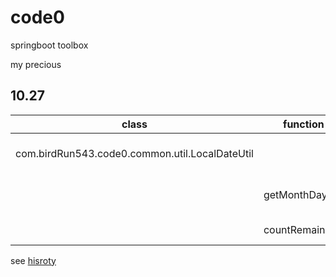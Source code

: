 # code0

springboot toolbox

my precious

## 10.27

| class   | function    |usage |
| ---- | ---- |---- |
|com.birdRun543.code0.common.util.LocalDateUtil   |       |handle some LocalDateTime format   | 
|   |getMonthDay1    |get the first day of the month | 
|   |countRemainDay    |calculate remain days | 

see [hisroty](https://github.com/birdRun543/code0/wiki)